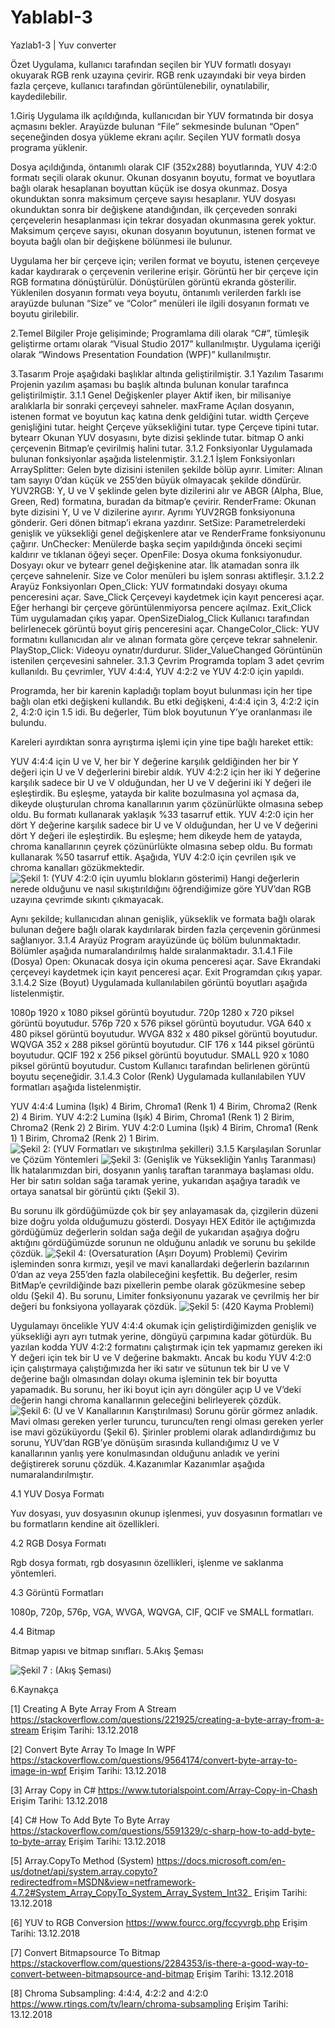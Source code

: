 # YablabI-3
Yazlab1-3 | Yuv converter

Özet
Uygulama, kullanıcı tarafından seçilen bir YUV formatlı dosyayı okuyarak RGB renk uzayına çevirir. RGB renk uzayındaki bir veya birden fazla çerçeve, kullanıcı tarafından görüntülenebilir, oynatılabilir, kaydedilebilir.

1.Giriş
Uygulama ilk açıldığında, kullanıcıdan bir YUV formatında bir dosya açmasını bekler. Arayüzde bulunan “File” sekmesinde bulunan “Open” seçeneğinden dosya yükleme ekranı açılır. Seçilen YUV formatlı dosya programa yüklenir.

Dosya açıldığında, öntanımlı olarak CIF (352x288) boyutlarında, YUV 4:2:0 formatı seçili olarak okunur. Okunan dosyanın boyutu, format ve boyutlara bağlı olarak hesaplanan boyuttan küçük ise dosya okunmaz. Dosya okunduktan sonra maksimum çerçeve sayısı hesaplanır. YUV dosyası okunduktan sonra bir değişkene atandığından, ilk çerçeveden sonraki çerçevelerin hesaplanması için tekrar dosyadan okunmasına gerek yoktur. Maksimum çerçeve sayısı, okunan dosyanın boyutunun, istenen format ve boyuta bağlı olan bir değişkene bölünmesi ile bulunur. 

Uygulama her bir çerçeve için; verilen format ve boyutu, istenen çerçeveye kadar kaydırarak o çerçevenin verilerine erişir. Görüntü her bir çerçeve için RGB formatına dönüştürülür. Dönüştürülen görüntü ekranda gösterilir. Yüklenilen dosyanın formatı veya boyutu, öntanımlı verilerden farklı ise arayüzde bulunan “Size” ve “Color” menüleri ile ilgili dosyanın formatı ve boyutu girilebilir.

2.Temel Bilgiler
Proje gelişiminde;
Programlama dili olarak “C#”, tümleşik geliştirme ortamı olarak “Visual Studio 2017” kullanılmıştır.
Uygulama içeriği olarak “Windows Presentation Foundation (WPF)” kullanılmıştır.

3.Tasarım
Proje aşağıdaki başlıklar altında geliştirilmiştir.
3.1	Yazılım Tasarımı
Projenin yazılım aşaması bu başlık altında bulunan konular tarafınca geliştirilmiştir. 
3.1.1	Genel Değişkenler
player Aktif iken, bir milisaniye aralıklarla bir sonraki çerçeveyi sahneler. 
maxFrame Açılan dosyanın, istenen format ve boyutun kaç katına denk geldiğini tutar.
width Çerçeve genişliğini tutar.
height Çerçeve yüksekliğini tutar.
type Çerçeve tipini tutar.
bytearr Okunan YUV dosyasını, byte dizisi şeklinde tutar.
bitmap O anki çerçevenin Bitmap’e çevirilmiş halini tutar.
3.1.2	Fonksiyonlar
Uygulamada bulunan fonksiyonlar aşağıda listelenmiştir.
3.1.2.1	İşlem Fonksiyonları
ArraySplitter: Gelen byte dizisini istenilen şekilde bölüp ayırır.
Limiter: Alınan tam sayıyı 0’dan küçük ve 255’den büyük olmayacak şekilde döndürür.
YUV2RGB: Y, U ve V şeklinde gelen byte dizilerini alır ve ABGR (Alpha, Blue, Green, Red) formatına, buradan da bitmap’e çevirir.
RenderFrame: Okunan byte dizisini Y, U ve V dizilerine ayırır. Ayrımı YUV2RGB fonksiyonuna gönderir. Geri dönen bitmap’i ekrana yazdırır.
SetSize: Parametrelerdeki genişlik ve yüksekliği genel değişkenlere atar ve RenderFrame fonksiyonunu çağırır.
UnChecker: Menülerde başka seçim yapıldığında önceki seçimi kaldırır ve tıklanan öğeyi seçer.
OpenFile: Dosya okuma fonksiyonudur. Dosyayı okur ve bytearr genel değişkenine atar. İlk atamadan sonra ilk çerçeve sahnelenir. Size ve Color menüleri bu işlem sonrası aktifleşir.
3.1.2.2	Arayüz Fonksiyonları
Open_Click: YUV formatındaki dosyayı okuma penceresini açar.
Save_Click Çerçeveyi kaydetmek için kayıt penceresi açar. Eğer herhangi bir çerçeve görüntülenmiyorsa pencere açılmaz.
Exit_Click Tüm uygulamadan çıkış yapar.
OpenSizeDialog_Click Kullanıcı tarafından belirlenecek görüntü boyut giriş penceresini açar.
ChangeColor_Click: YUV formatını kullanıcıdan alır ve alınan formata göre çerçeve tekrar sahnelenir.
PlayStop_Click: Videoyu oynatır/durdurur.
Slider_ValueChanged Görüntünün istenilen çerçevesini sahneler.
3.1.3	Çevrim
Programda toplam 3 adet çevrim kullanıldı. Bu çevrimler, YUV 4:4:4, YUV 4:2:2 ve YUV 4:2:0 için yapıldı.

Programda, her bir karenin kapladığı toplam boyut bulunması için her tipe bağlı olan etki değişkeni kullandık. Bu etki değişkeni, 4:4:4 için 3, 4:2:2 için 2, 4:2:0 için 1.5 idi. Bu değerler, Tüm blok boyutunun Y’ye oranlanması ile bulundu. 

Kareleri ayırdıktan sonra ayrıştırma işlemi için yine tipe bağlı hareket ettik:

YUV 4:4:4 için U ve V, her bir Y değerine karşılık geldiğinden her bir Y değeri için U ve V değerlerini birebir aldık. 
YUV 4:2:2 için her iki Y değerine karşılık sadece bir U ve V olduğundan, her U ve V değerini iki Y değeri ile eşleştirdik. Bu eşleşme, yatayda bir kalite bozulmasına yol açmasa da, dikeyde oluşturulan chroma kanallarının yarım çözünürlükte olmasına sebep oldu. Bu formatı kullanarak yaklaşık %33 tasarruf ettik.
YUV 4:2:0 için her dört Y değerine karşılık sadece bir U ve V olduğundan, her U ve V değerini dört Y değeri ile eşleştirdik. Bu eşleşme; hem dikeyde hem de yatayda, chroma kanallarının çeyrek çözünürlükte olmasına sebep oldu. Bu formatı kullanarak %50 tasarruf ettik.
Aşağıda, YUV 4:2:0 için çevrilen ışık ve chroma kanalları gözükmektedir.
![Şekil 1: (YUV 4:2:0 için uyumlu blokların gösterimi)](https://i.imgur.com/TXUXblF.png)
Hangi değerlerin nerede olduğunu ve nasıl sıkıştırıldığını öğrendiğimize göre YUV’dan RGB uzayına çevrimde sıkıntı çıkmayacak.

Aynı şekilde; kullanıcıdan alınan genişlik, yükseklik ve formata bağlı olarak bulunan değere bağlı olarak kaydırılarak birden fazla çerçevenin görünmesi sağlanıyor.
3.1.4	Arayüz
Program arayüzünde üç bölüm bulunmaktadır. Bölümler aşağıda numaralandırılmış halde sıralanmaktadır.
3.1.4.1	File (Dosya)
Open:  Okunacak dosya için okuma penceresi açar.
Save  Ekrandaki çerçeveyi kaydetmek için kayıt penceresi açar.
Exit  Programdan çıkış yapar.
3.1.4.2	Size (Boyut)
Uygulamada kullanılabilen görüntü boyutları aşağıda listelenmiştir.

1080p 1920 x 1080 piksel görüntü boyutudur.
720p 1280 x 720 piksel görüntü boyutudur.
576p 720 x 576 piksel görüntü boyutudur.
VGA 640 x 480 piksel görüntü boyutudur.
WVGA 832 x 480 piksel görüntü boyutudur.
WQVGA 352 x 288 piksel görüntü boyutudur.
CIF 176 x 144 piksel görüntü boyutudur.
QCIF 192 x 256 piksel görüntü boyutudur.
SMALL 920 x 1080 piksel görüntü boyutudur.
Custom Kullanıcı tarafından belirlenen görüntü boyutu seçeneğidir.
3.1.4.3	Color (Renk)
Uygulamada kullanılabilen YUV formatları aşağıda listelenmiştir.

YUV 4:4:4 Lumina (Işık) 4 Birim, Chroma1 (Renk 1) 4 Birim, Chroma2 (Renk 2) 4 Birim.
YUV 4:2:2 Lumina (Işık) 4 Birim, Chroma1 (Renk 1) 2 Birim, Chroma2 (Renk 2) 2 Birim.
YUV 4:2:0 Lumina (Işık) 4 Birim, Chroma1 (Renk 1) 1 Birim, Chroma2 (Renk 2) 1 Birim.
![Şekil 2: (YUV Formatları ve sıkıştırılma şekilleri)](https://i.imgur.com/oZm5YQr.png)
3.1.5	Karşılaşılan Sorunlar ve Çözüm Yöntemleri
![Şekil 3: (Genişlik ve Yüksekliğin Yanlış Taranması)](https://i.imgur.com/ovQkAge.png)
İlk hatalarımızdan biri, dosyanın yanlış taraftan taranmaya başlaması oldu. Her bir satırı soldan sağa taramak yerine, yukarıdan aşağıya taradık ve ortaya sanatsal bir görüntü çıktı (Şekil 3). 

Bu sorunu ilk gördüğümüzde çok bir şey anlayamasak da, çizgilerin  düzeni bize doğru yolda olduğumuzu gösterdi. Dosyayı HEX Editör ile açtığımızda gördüğümüz değerlerin soldan sağa değil de yukarıdan aşağıya doğru aktığını gördüğümüzde sorunun ne olduğunu anladık ve sorunu bu şekilde çözdük.
![Şekil 4: (Oversaturation (Aşırı Doyum) Problemi)](https://i.imgur.com/1BfS5up.png)
Çevirim işleminden sonra kırmızı, yeşil ve mavi kanallardaki değerlerin bazılarının 0’dan az veya 255’den fazla olabileceğini keşfettik. Bu değerler, resim BitMap’e çevrildiğinde bazı pixellerin pembe olarak gözükmesine sebep oldu (Şekil 4). Bu sorunu, Limiter fonksiyonunu yazarak ve çevrilmiş her bir değeri bu fonksiyona yollayarak çözdük.
![Şekil 5: (420 Kayma Problemi)](https://i.imgur.com/AnU1WQv.png)

Uygulamayı öncelikle YUV 4:4:4 okumak için geliştirdiğimizden genişlik ve yüksekliği ayrı ayrı tutmak yerine, döngüyü çarpımına kadar götürdük. Bu yazılan kodda YUV 4:2:2 formatını çalıştırmak için tek yapmamız gereken iki Y değeri için tek bir U ve V değerine bakmaktı. Ancak bu kodu YUV 4:2:0 için çalıştırmaya çalıştığımızda her iki satır ve sütunun tek bir U ve V değerine bağlı olmasından dolayı okuma işleminin tek bir boyutta yapamadık. Bu sorunu, her iki boyut için ayrı döngüler açıp U ve V’deki değerin hangi chroma kanallarının geleceğini belirleyerek çözdük.
![Şekil 6: (U ve V Kanallarının Karıştırılması)](https://i.imgur.com/6jTrDyT.png)
Sorunu görür görmez anladık. Mavi olması gereken yerler turuncu, turuncu/ten rengi olması gereken yerler ise mavi gözüküyordu (Şekil 6). Şirinler problemi olarak adlandırdığımız bu sorunu, YUV’dan RGB’ye dönüşüm sırasında kullandığımız U ve V kanallarının yanlış yere konulmasından olduğunu anladık ve yerini değiştirerek sorunu çözdük.
4.Kazanımlar
Kazanımlar aşağıda numaralandırılmıştır.

4.1	YUV Dosya Formatı

Yuv dosyası, yuv dosyasının okunup işlenmesi, yuv dosyasının formatları ve bu formatların kendine ait özellikleri.

4.2	RGB Dosya Formatı

Rgb dosya formatı, rgb dosyasının özellikleri, işlenme ve saklanma yöntemleri.

4.3	Görüntü Formatları

1080p, 720p, 576p, VGA, WVGA, WQVGA, CIF, QCIF ve SMALL formatları.

4.4	Bitmap

Bitmap yapısı ve bitmap sınıfları.
5.Akış Şeması

![Şekil 7 :  (Akış Şeması)](https://i.imgur.com/xNvmY1V.png)

6.Kaynakça

[1]	Creating A Byte Array From A Stream
https://stackoverflow.com/questions/221925/creating-a-byte-array-from-a-stream
Erişim Tarihi: 13.12.2018

[2]	Convert Byte Array To Image In WPF
https://stackoverflow.com/questions/9564174/convert-byte-array-to-image-in-wpf
Erişim Tarihi: 13.12.2018

[3]	Array Copy in C#
https://www.tutorialspoint.com/Array-Copy-in-Chash
Erişim Tarihi: 13.12.2018

[4]	C# How To Add Byte To Byte Array
https://stackoverflow.com/questions/5591329/c-sharp-how-to-add-byte-to-byte-array
Erişim Tarihi: 13.12.2018

[5]	Array.CopyTo Method (System)
https://docs.microsoft.com/en-us/dotnet/api/system.array.copyto?redirectedfrom=MSDN&view=netframework-4.7.2#System_Array_CopyTo_System_Array_System_Int32_
Erişim Tarihi: 13.12.2018

[6]	YUV to RGB Conversion
https://www.fourcc.org/fccyvrgb.php
Erişim Tarihi: 13.12.2018

[7]	Convert Bitmapsource To Bitmap
https://stackoverflow.com/questions/2284353/is-there-a-good-way-to-convert-between-bitmapsource-and-bitmap
Erişim Tarihi: 13.12.2018

[8]	Chroma Subsampling: 4:4:4, 4:2:2 and 4:2:0
https://www.rtings.com/tv/learn/chroma-subsampling
Erişim Tarihi: 13.12.2018
